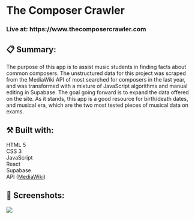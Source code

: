 <h1>The Composer Crawler</h1>
<h3>Live at: https://www.thecomposercrawler.com</h3>
  
  
  <h2>📋 Summary:</h2>
The purpose of this app is to assist music students in finding facts about common composers. The unstructured data for this project was scraped from the MediaWiki API of most searched for composers in the last year, and was transformed with a mixture of JavaScript algorithms and manual editing in Supabase. The goal going forward is to expand the data offered on the site. As it stands, this app is a good resource for birth/death dates, and musical era, which are the two most tested pieces of musical data on exams. 


<h2>⚒️ Built with:</h2>
HTML 5 <br>
CSS 3<br>
JavaScript<br>
React<br>
Supabase<br>
API (<a href="https://www.mediawiki.org/wiki/API:Main_page">MediaWiki</a>)

<h2>📸 Screenshots:</h2>
<img src="https://res.cloudinary.com/de8tjvy2h/image/upload/v1669417210/Github%20Pages/ComposerCrawler.png">



